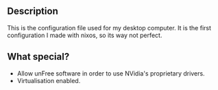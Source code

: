 
## Description

This is the configuration file used for my desktop computer.
It is the first configuration I made with nixos, so its way not perfect.

## What special?

 * Allow unFree software in order to use NVidia's proprietary drivers.
 * Virtualisation enabled. 

